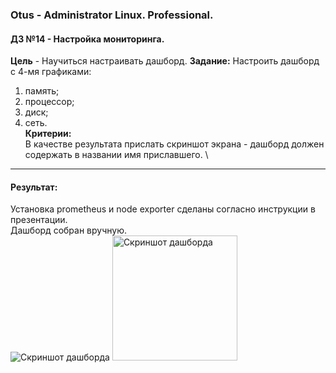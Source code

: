 ### **Otus - Administrator Linux. Professional.**  
#### **ДЗ №14 - Настройка мониторинга.**  
**Цель** - Научиться настраивать дашборд.
**Задание:**
Настроить дашборд с 4-мя графиками:
1) память;
2) процессор;
3) диск;
4) сеть.
\
**Критерии:**  
В качестве результата прислать скриншот экрана - дашборд должен содержать в названии имя приславшего.
\
****
#### **Результат:**  
Установка prometheus и node exporter сделаны согласно инструкции в презентации. \
Дашборд собран вручную. \
![Скриншот дашборда](/screen.png)
<img src="[/screen.png](https://github.com/YuP26/O_HT/blob/main/oht15-prometheus/screen.png)" alt="Скриншот дашборда" width="200"/>
